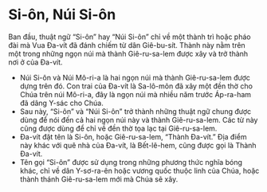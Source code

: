 # Si-ôn, Núi Si-ôn

Ban đầu, thuật ngữ “Si-ôn” hay “Núi Si-ôn” chỉ về một thành trì hoặc pháo đài mà Vua Đa-vít đã đánh chiếm từ dân Giê-bu-sít. Thành này nằm trên một trong những ngọn núi mà thành Giê-ru-sa-lem được xây và trở thành nơi ở của Đa-vít.
- Núi Si-ôn và Núi Mô-ri-a là hai ngọn núi mà thành Giê-ru-sa-lem được dựng trên đó. Con trai của Đa-vít là Sa-lô-môn đã xây một đền thờ cho Chúa trên núi Mô-ri-a, đây là ngọn núi mà nhiều năm trước Áp-ra-ham đã dâng Y-sác cho Chúa. 
- Sau này, “Si-ôn” và “Núi Si-ôn” trở thành những thuật ngữ chung được dùng để nói đến cả hai ngọn núi này và thành Giê-ru-sa-lem. Các từ này cũng được dùng để chỉ về đền thờ tọa lạc tại Giê-ru-sa-lem. 
- Đa-vít đặt tên là Si-ôn, hoặc Giê-ru-sa-lem, “Thành Đa-vít.” Địa điểm này khác với quê nhà của Đa-vít, là Bết-lê-hem, cũng được gọi là Thành Đa-vít. 
- Tên gọi “Si-ôn” được sử dụng trong những phương thức nghĩa bóng khác, chỉ về dân Y-sơ-ra-ên hoặc vương quốc thuộc linh của Chúa, hoặc thành thánh Giê-ru-sa-lem mới mà Chúa sẽ xây.

